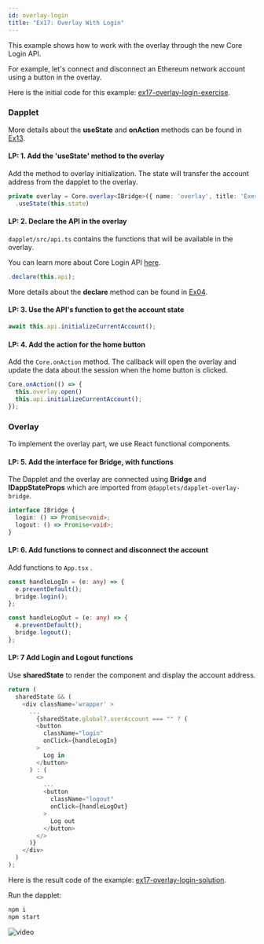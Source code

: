 ```yaml
---
id: overlay-login
title: "Ex17: Overlay With Login"
---
```


This example shows how to work with the overlay through the new Core Login API.

For example, let's connect and disconnect an Ethereum network account using a button in the overlay.

Here is the initial code for this example: [ex17-overlay-login-exercise](https://github.com/dapplets/dapplet-template/tree/ex17-overlay-login-exercise).

### Dapplet

More details about the **useState** and **onAction** methods can be found in [Ex13](/docs/shared-state).


#### LP: 1. Add the 'useState' method to the overlay

Add the method to overlay initialization. The state will transfer the account address from the dapplet to the overlay.

```typescript
private overlay = Core.overlay<IBridge>({ name: 'overlay', title: 'Exercise 17' })
  .useState(this.state)
```

#### LP: 2. Declare the API in the overlay

`dapplet/src/api.ts` contains the functions that will be available in the overlay.

You can learn more about Core Login API [here](/docs/core-login).

```typescript
.declare(this.api);
```

More details about the **declare**  method can be found in [Ex04](/docs/overlays).

#### LP: 3. Use the API's function to get the account state

```typescript
await this.api.initializeCurrentAccount();
```

#### LP: 4. Add the action for the home button

Add the `Core.onAction` method. The callback will open the overlay and update the data about the session when the home button is clicked.

```typescript
Core.onAction(() => {
  this.overlay.open()
  this.api.initializeCurrentAccount();
});
```

### Overlay

To implement the overlay part, we use React functional components.

#### LP: 5. Add the interface for Bridge, with functions

The Dapplet and the overlay are connected using **Bridge** and **IDappStateProps** which are imported from  `@dapplets/dapplet-overlay-bridge`. 

```typescript
interface IBridge {
  login: () => Promise<void>;
  logout: () => Promise<void>;
}
```

#### LP: 6. Add functions to connect and disconnect the account

Add functions to `App.tsx` .

```typescript
const handleLogIn = (e: any) => {
  e.preventDefault();
  bridge.login();
};

const handleLogOut = (e: any) => {
  e.preventDefault();
  bridge.logout();
};
```

#### LP: 7 Add Login and Logout functions

Use **sharedState** to render the component and display the account address.

```typescript
return (
  sharedState && (
    <div className='wrapper' >
      ...
        {sharedState.global?.userAccount === "" ? (
        <button
          className="login"
          onClick={handleLogIn}
        >
          Log in
        </button>
      ) : (
        <>
          ...
          <button
            className="logout"
            onClick={handleLogOut}
          >
            Log out
          </button>
        </>
      )}
    </div>
  )
);
```

Here is the result code of the example: [ex17-overlay-login-solution](https://github.com/dapplets/dapplet-template/tree/ex17-overlay-login-solution).

Run the dapplet:

```bash
npm i
npm start
```

![video](/video/ex_17.gif)
